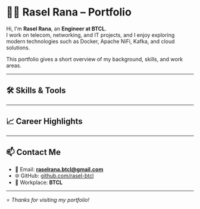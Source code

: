 # 👨‍💻 Rasel Rana – Portfolio

Hi, I'm **Rasel Rana**, an **Engineer at BTCL**.  
I work on telecom, networking, and IT projects, and I enjoy exploring modern technologies such as Docker, Apache NiFi, Kafka, and cloud solutions.  

This portfolio gives a short overview of my background, skills, and work areas.  

---

## 🛠️ Skills & Tools

---

## 📈 Career Highlights

---

## 📫 Contact Me
- 📧 Email: **raselrana.btcl@gmail.com**  
- 🌐 GitHub: [github.com/rasel-btcl](https://github.com/rasel-btcl)  
- 🏢 Workplace: **BTCL**  

---

⭐ *Thanks for visiting my portfolio!*
